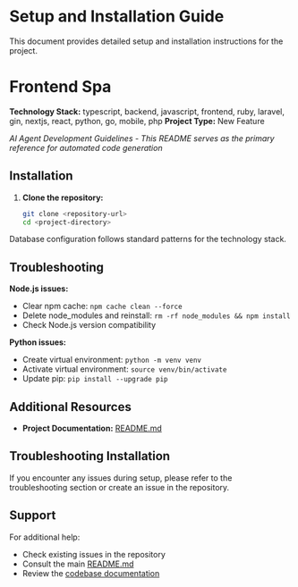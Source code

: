 # Setup and Installation Guide

This document provides detailed setup and installation instructions for the project.

# Frontend Spa

**Technology Stack:** typescript, backend, javascript, frontend, ruby, laravel, gin, nextjs, react, python, go, mobile, php
**Project Type:** New Feature

*AI Agent Development Guidelines - This README serves as the primary reference for automated code generation*

## Installation

1. **Clone the repository:**
   ```bash
   git clone <repository-url>
   cd <project-directory>
   ```

Database configuration follows standard patterns for the technology stack.

## Troubleshooting

**Node.js issues:**
- Clear npm cache: `npm cache clean --force`
- Delete node_modules and reinstall: `rm -rf node_modules && npm install`
- Check Node.js version compatibility

**Python issues:**
- Create virtual environment: `python -m venv venv`
- Activate virtual environment: `source venv/bin/activate`
- Update pip: `pip install --upgrade pip`

## Additional Resources
- **Project Documentation:** [README.md](README.md)

## Troubleshooting Installation

If you encounter any issues during setup, please refer to the troubleshooting section or create an issue in the repository.

## Support

For additional help:
- Check existing issues in the repository
- Consult the main [README.md](README.md)
- Review the [codebase documentation](README_CODEBASE.md)

